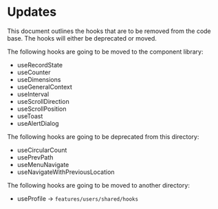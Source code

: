 # Updates

This document outlines the hooks that are to be removed from the code base. The hooks will either be deprecated or moved.


The following hooks are going to be moved to the component library:

* useRecordState
* useCounter
* useDimensions
* useGeneralContext
* useInterval
* useScrollDirection
* useScrollPosition
* useToast
* useAlertDialog

The following hooks are going to be deprecated from this directory: 

* useCircularCount
* usePrevPath
* useMenuNavigate
* useNavigateWithPreviousLocation


The following hooks are going to be moved to another directory:

* useProfile -> `features/users/shared/hooks`